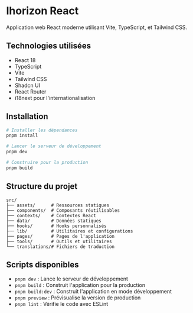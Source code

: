 # Ihorizon React

Application web React moderne utilisant Vite, TypeScript, et Tailwind CSS.

## Technologies utilisées

- React 18
- TypeScript
- Vite
- Tailwind CSS
- Shadcn UI
- React Router
- i18next pour l'internationalisation

## Installation

```bash
# Installer les dépendances
pnpm install

# Lancer le serveur de développement
pnpm dev

# Construire pour la production
pnpm build
```

## Structure du projet

```
src/
├── assets/      # Ressources statiques
├── components/  # Composants réutilisables
├── contexts/    # Contextes React
├── data/        # Données statiques
├── hooks/       # Hooks personnalisés
├── lib/         # Utilitaires et configurations
├── pages/       # Pages de l'application
├── tools/       # Outils et utilitaires
└── translations/# Fichiers de traduction
```

## Scripts disponibles

- `pnpm dev` : Lance le serveur de développement
- `pnpm build` : Construit l'application pour la production
- `pnpm build:dev` : Construit l'application en mode développement
- `pnpm preview` : Prévisualise la version de production
- `pnpm lint` : Vérifie le code avec ESLint
